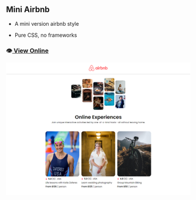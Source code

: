 ## Mini Airbnb
- A mini version airbnb style

- Pure CSS, no frameworks

### 👁️[ View Online](https://mini-airbnb.vercel.app/)

![Print](./src/images/print.png)